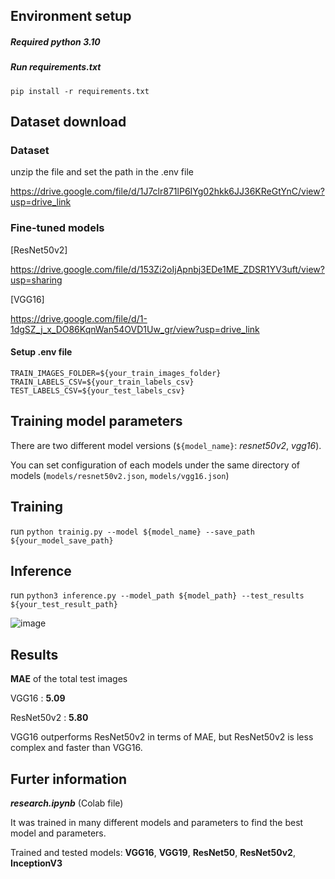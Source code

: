 ## Environment setup

##### Required python 3.10 

##### Run requirements.txt

`pip install -r requirements.txt`

## Dataset download

### Dataset
unzip the file and set the path in the .env file

https://drive.google.com/file/d/1J7clr871lP6IYg02hkk6JJ36KReGtYnC/view?usp=drive_link

### Fine-tuned models

[ResNet50v2]

https://drive.google.com/file/d/153Zi2oIjApnbj3EDe1ME_ZDSR1YV3uft/view?usp=sharing

[VGG16]

https://drive.google.com/file/d/1-1dgSZ_j_x_DO86KqnWan54OVD1Uw_gr/view?usp=drive_link

#### Setup .env file
```
TRAIN_IMAGES_FOLDER=${your_train_images_folder}
TRAIN_LABELS_CSV=${your_train_labels_csv}
TEST_LABELS_CSV=${your_test_labels_csv}
```


## Training model parameters

There are two different model versions (`${model_name}`: _resnet50v2_, _vgg16_).

You can set configuration of each models under the same directory of models (`models/resnet50v2.json`, `models/vgg16.json`)

## Training

run
`python trainig.py --model ${model_name} --save_path ${your_model_save_path}`


## Inference

run
`python3 inference.py --model_path ${model_path} --test_results ${your_test_result_path}`

![image](https://github.com/user-attachments/assets/f3bb2d84-a57a-41cc-89fe-d7cd9bc5b6cd)

## Results

**MAE** of the total test images 

VGG16 : **5.09**

ResNet50v2 : **5.80**

VGG16 outperforms ResNet50v2 in terms of MAE, but ResNet50v2 is less complex and faster than VGG16.


## Furter information
_**research.ipynb**_ (Colab file)

It was trained in many different models and parameters to find the best model and parameters.

Trained and tested models: **VGG16**, **VGG19**, **ResNet50**, **ResNet50v2**, **InceptionV3**



